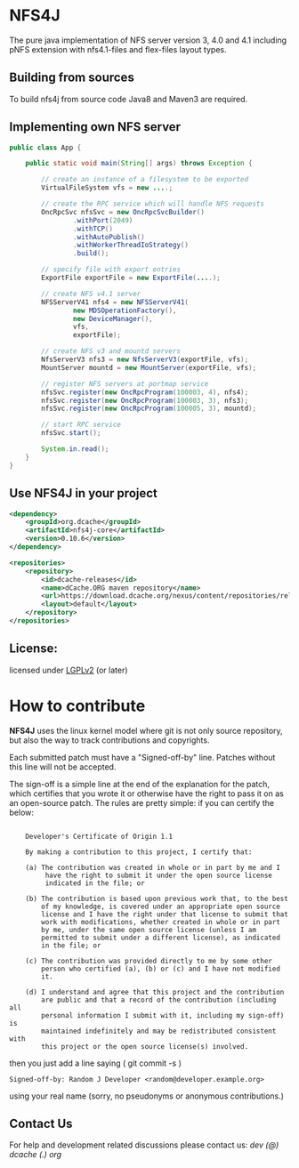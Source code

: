 NFS4J
=====

The pure java implementation of NFS server version 3, 4.0 and 4.1 including pNFS extension
with nfs4.1-files and flex-files layout types.


Building from sources
---------------------

To build nfs4j from source code Java8 and Maven3 are required.

Implementing own NFS server
---------------------------

```java
public class App {

    public static void main(String[] args) throws Exception {

        // create an instance of a filesystem to be exported
        VirtualFileSystem vfs = new ....;

        // create the RPC service which will handle NFS requests
        OncRpcSvc nfsSvc = new OncRpcSvcBuilder()
                .withPort(2049)
                .withTCP()
                .withAutoPublish()
                .withWorkerThreadIoStrategy()
                .build();

        // specify file with export entries
        ExportFile exportFile = new ExportFile(....);

        // create NFS v4.1 server
        NFSServerV41 nfs4 = new NFSServerV41(
                new MDSOperationFactory(),
                new DeviceManager(),
                vfs,
                exportFile);

        // create NFS v3 and mountd servers
        NfsServerV3 nfs3 = new NfsServerV3(exportFile, vfs);
        MountServer mountd = new MountServer(exportFile, vfs);

        // register NFS servers at portmap service
        nfsSvc.register(new OncRpcProgram(100003, 4), nfs4);
        nfsSvc.register(new OncRpcProgram(100003, 3), nfs3);
        nfsSvc.register(new OncRpcProgram(100005, 3), mountd);

        // start RPC service
        nfsSvc.start();

        System.in.read();
    }
}
```

Use NFS4J in your project
-----------------------------

```xml
<dependency>
    <groupId>org.dcache</groupId>
    <artifactId>nfs4j-core</artifactId>
    <version>0.10.6</version>
</dependency>

<repositories>
    <repository>
        <id>dcache-releases</id>
        <name>dCache.ORG maven repository</name>
        <url>https://download.dcache.org/nexus/content/repositories/releases</url>
        <layout>default</layout>
    </repository>
</repositories>
```

License:
--------

licensed under [LGPLv2](http://www.gnu.org/licenses/lgpl-2.0.txt "LGPLv2") (or later)

How to contribute
=================


**NFS4J** uses the linux kernel model where git is not only source repository,
but also the way to track contributions and copyrights.

Each submitted patch must have a "Signed-off-by" line.  Patches without
this line will not be accepted.

The sign-off is a simple line at the end of the explanation for the
patch, which certifies that you wrote it or otherwise have the right to
pass it on as an open-source patch.  The rules are pretty simple: if you
can certify the below:
```

    Developer's Certificate of Origin 1.1

    By making a contribution to this project, I certify that:

    (a) The contribution was created in whole or in part by me and I
         have the right to submit it under the open source license
         indicated in the file; or

    (b) The contribution is based upon previous work that, to the best
        of my knowledge, is covered under an appropriate open source
        license and I have the right under that license to submit that
        work with modifications, whether created in whole or in part
        by me, under the same open source license (unless I am
        permitted to submit under a different license), as indicated
        in the file; or

    (c) The contribution was provided directly to me by some other
        person who certified (a), (b) or (c) and I have not modified
        it.

    (d) I understand and agree that this project and the contribution
        are public and that a record of the contribution (including all
        personal information I submit with it, including my sign-off) is
        maintained indefinitely and may be redistributed consistent with
        this project or the open source license(s) involved.

```
then you just add a line saying ( git commit -s )

    Signed-off-by: Random J Developer <random@developer.example.org>

using your real name (sorry, no pseudonyms or anonymous contributions.)

Contact Us
---------
For help and development related discussions please contact us: *dev (@) dcache (.) org* 

